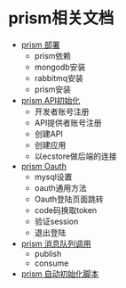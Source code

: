 # prism相关文档

- [prism 部署](/deploy/prism/prism-deploy.md)
  - prism依赖
  - mongodb安装
  - rabbitmq安装
  - prism安装
- [prism API初始化](/deploy/prism/api-init.md)
  - 开发者账号注册
  - API提供者账号注册
  - 创建API
  - 创建应用
  - 以ecstore做后端的连接
- [prism Oauth](/deploy/prism/oauth.md)
  - mysql设置
  - oauth通用方法
  - Oauth登陆页面跳转
  - code码换取token
  - 验证session
  - 退出登陆
- [prism 消息队列调用](/deploy/prism/notify.md)
  - publish
  - consume
- [prism 自动初始化脚本](/deploy/prism/auto-init.md)


